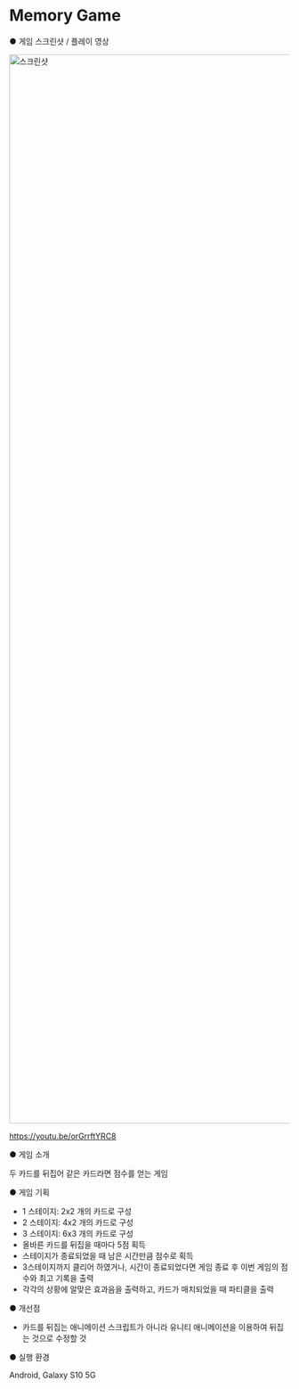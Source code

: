# Memory Game

● 게임 스크린샷 / 플레이 영상<br>

<img width="1920" alt="스크린샷" src="https://user-images.githubusercontent.com/112921582/233826113-471830cb-e642-4226-b48d-0b67da6b7113.png">

https://youtu.be/orGrrftYRC8

● 게임 소개<br>

두 카드를 뒤집어 같은 카드라면 점수를 얻는 게임

● 게임 기획

- 1 스테이지: 2x2 개의 카드로 구성
-	2 스테이지: 4x2 개의 카드로 구성
-	3 스테이지: 6x3 개의 카드로 구성
-	올바른 카드를 뒤집을 때마다 5점 획득
-	스테이지가 종료되었을 때 남은 시간만큼 점수로 획득
-	3스테이지까지 클리어 하였거나, 시간이 종료되었다면 게임 종료 후 이번 게임의 점수와 최고 기록을 출력
- 각각의 상황에 알맞은 효과음을 출력하고, 카드가 매치되었을 때 파티클을 출력

● 개선점

- 카드를 뒤집는 애니메이션 스크립트가 아니라 유니티 애니메이션을 이용하여 뒤집는 것으로 수정할 것

● 실행 환경

Android, Galaxy S10 5G<br>
